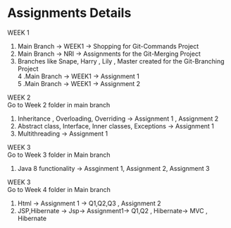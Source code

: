 # Assignments Details

WEEK 1  
1. Main Branch -> WEEK1 -> Shopping for Git-Commands Project 
2. Main Branch -> NRI -> Assignments for the Git-Merging Project
3. Branches like Snape, Harry , Lily , Master created for the Git-Branching Project  
4 .Main Branch -> WEEK1 -> Assignment 1   
5 .Main Branch -> WEEK1 -> Assignment 2   

WEEK 2  
Go to Week 2 folder in main branch    
1. Inheritance , Overloading, Overriding -> Assignment 1 , Assignment 2    
2. Abstract class, Interface, Inner classes, Exceptions -> Assignment 1   
3. Multithreading -> Assignment 1    

WEEK 3    
Go to Week 3 folder in Main branch    
1. Java 8 functionality -> Assginment 1, Assignment 2, Assignment 3      
      
WEEK 3     
Go to Week 4 folder in Main branch    
1. Html -> Assignment 1 -> Q1,Q2,Q3 , Assignment 2    
2. JSP,Hibernate -> Jsp-> Assignment1-> Q1,Q2 , Hibernate-> MVC , Hibernate     






